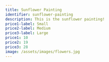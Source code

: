 ```yaml
---
title: Sunflower Painting
identifier: sunflower-painting
description: This is the sunflower painting!
price1-label: Small
price2-label: Medium
price3-label: Large
price1: 10
price2: 19
price3: 28
image: /assets/images/flowers.jpg
---
```

